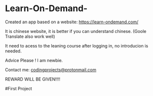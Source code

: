 # Learn-On-Demand-
Created an app based on a website: https://learn-ondemand.com/     

It is chinese website, it is better if you can understand chinese. (Goole Translate also work well)

It need to acess to the leaning course after logging in, no introducion is needed.

Advice Please ! I am newbie.

Contact me: codingprojects@protonmail.com

REWARD WILL BE GIVEN!!!!


#First Project

